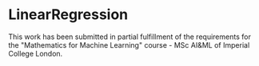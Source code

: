 # LinearRegression
This work has been submitted in partial fulfillment of the requirements for the "Mathematics for Machine Learning" course - MSc AI&ML of Imperial College London.

